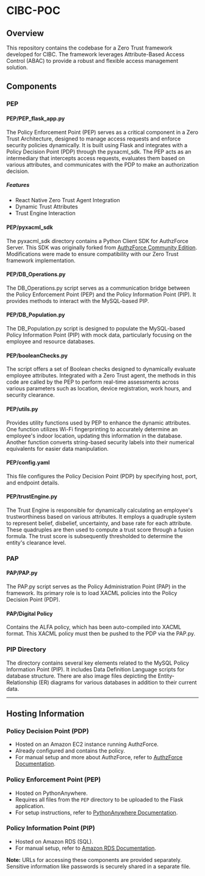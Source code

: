 # CIBC-POC
## Overview
This repository contains the codebase for a Zero Trust framework developed for CIBC. The framework leverages Attribute-Based Access Control (ABAC) to provide a robust and flexible access management solution.

## Components

### PEP
#### PEP/PEP_flask_app.py
The Policy Enforcement Point (PEP) serves as a critical component in a Zero Trust Architecture, designed to manage access requests and enforce security policies dynamically. It is built using Flask and integrates with a Policy Decision Point (PDP) through the pyxacml_sdk. The PEP acts as an intermediary that intercepts access requests, evaluates them based on various attributes, and communicates with the PDP to make an authorization decision.
##### Features
- React Native Zero Trust Agent Integration
- Dynamic Trust Attributes
- Trust Engine Interaction

#### PEP/pyxacml_sdk
The pyxacml_sdk directory contains a Python Client SDK for AuthzForce Server. This SDK was originally forked from [AuthzForce Community Edition](https://github.com/authzforce). Modifications were made to ensure compatibility with our Zero Trust framework implementation.

#### PEP/DB_Operations.py
The DB_Operations.py script serves as a communication bridge between the Policy Enforcement Point (PEP) and the Policy Information Point (PIP). It provides methods to interact with the MySQL-based PIP.

#### PEP/DB_Population.py
The DB_Population.py script is designed to populate the MySQL-based Policy Information Point (PIP) with mock data, particularly focusing on the employee and resource databases.

#### PEP/booleanChecks.py
The script offers a set of Boolean checks designed to dynamically evaluate employee attributes. Integrated with a Zero Trust agent, the methods in this code are called by the PEP to perform real-time assessments across various parameters such as location, device registration, work hours, and security clearance.

#### PEP/utils.py
Provides utility functions used by PEP to enhance the dynamic attributes. One function utilizes Wi-Fi fingerprinting to accurately determine an employee's indoor location, updating this information in the database. Another function converts string-based security labels into their numerical equivalents for easier data manipulation.

#### PEP/config.yaml
This file configures the Policy Decision Point (PDP) by specifying host, port, and endpoint details.

#### PEP/trustEngine.py
The Trust Engine is responsible for dynamically calculating an employee's trustworthiness based on various attributes. It employs a quadruple system to represent belief, disbelief, uncertainty, and base rate for each attribute. These quadruples are then used to compute a trust score through a fusion formula. The trust score is subsequently thresholded to determine the entity's clearance level.


### PAP
#### PAP/PAP.py
The PAP.py script serves as the Policy Administration Point (PAP) in the framework. Its primary role is to load XACML policies into the Policy Decision Point (PDP).

#### PAP/Digital Policy
Contains the ALFA policy, which has been auto-compiled into XACML format. This XACML policy must then be pushed to the PDP via the PAP.py.


### PIP Directory
The directory contains several key elements related to the MySQL Policy Information Point (PIP). It includes Data Definition Language scripts for database structure. There are also image files depicting the Entity-Relationship (ER) diagrams for various databases in addition to their current data.

---

## Hosting Information

### Policy Decision Point (PDP)
- Hosted on an Amazon EC2 instance running AuthzForce.
- Already configured and contains the policy.
- For manual setup and more about AuthzForce, refer to [AuthzForce Documentation](https://github.com/authzforce/server).

### Policy Enforcement Point (PEP)
- Hosted on PythonAnywhere.
- Requires all files from the `PEP` directory to be uploaded to the Flask application.
- For setup instructions, refer to [PythonAnywhere Documentation](https://help.pythonanywhere.com/pages/).

### Policy Information Point (PIP)
- Hosted on Amazon RDS (SQL).
- For manual setup, refer to [Amazon RDS Documentation](https://aws.amazon.com/rds/).

**Note:** URLs for accessing these components are provided separately. Sensitive information like passwords is securely shared in a separate file.

